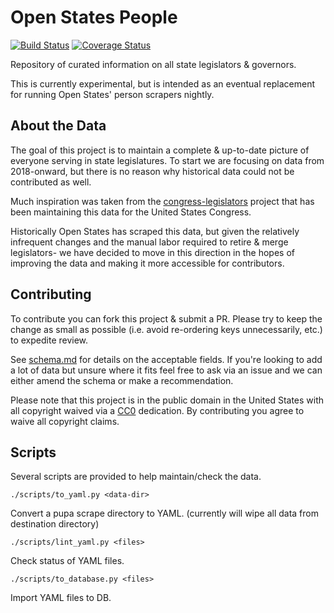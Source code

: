 Open States People
===================

[![Build Status](https://travis-ci.org/openstates/people.svg?branch=master)](https://travis-ci.org/openstates/people)
[![Coverage Status](https://coveralls.io/repos/github/openstates/people/badge.svg?branch=master)](https://coveralls.io/github/openstates/people?branch=master)

Repository of curated information on all state legislators & governors.

This is currently experimental, but is intended as an eventual replacement for running Open States' person scrapers nightly.


About the Data
--------------

The goal of this project is to maintain a complete & up-to-date picture of everyone serving in state legislatures.  To start we are focusing on data from 2018-onward, but there is no reason why historical data could not be contributed as well.

Much inspiration was taken from the [congress-legislators](https://github.com/unitedstates/congress-legislators) project that has been maintaining this data for the United States Congress.

Historically Open States has scraped this data, but given the relatively infrequent changes and the manual labor required to retire & merge legislators- we have decided to move in this direction in the hopes of improving the data and making it more accessible for contributors.

Contributing
------------

To contribute you can fork this project & submit a PR.  Please try to keep the change as small as possible (i.e. avoid re-ordering keys unnecessarily, etc.) to expedite review.

See [schema.md](schema.md) for details on the acceptable fields.  If you're looking to add a lot of data but unsure where it fits feel free to ask via an issue and we can either amend the schema or make a recommendation.

Please note that this project is in the public domain in the United States with all copyright waived via a [CC0](https://creativecommons.org/publicdomain/zero/1.0/) dedication.  By contributing you agree to waive all copyright claims.

Scripts
-------

Several scripts are provided to help maintain/check the data.

```./scripts/to_yaml.py <data-dir>```

Convert a pupa scrape directory to YAML.  (currently will wipe all data from destination directory)

```./scripts/lint_yaml.py <files>```

Check status of YAML files.

```./scripts/to_database.py <files>```

Import YAML files to DB.
